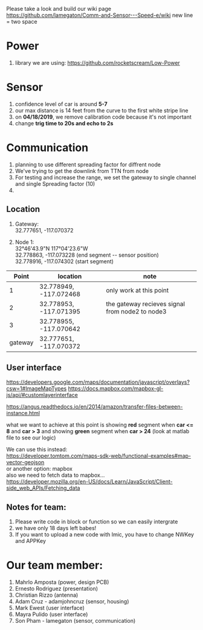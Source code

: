 Please take a look and build our wiki page https://github.com/lamegaton/Comm-and-Sensor---Speed-e/wiki
new line = two space 

# Power
1. library we are using: https://github.com/rocketscream/Low-Power


# Sensor
1. confidence level of car is around **5-7**
2. our max distance is 14 feet from the curve to the first white stripe line
3. on **04/18/2019**, we remove calibration code because it's not important
4. change **trig time to 20s and echo to 2s**


# Communication
1. planning to use different spreading factor for diffrent node
2. We've trying to get the downlink from TTN from node 
3. For testing and increase the range, we set the gateway to single channel and single Spreading factor (10)
4. 

## Location
1. Gateway:  
32.777651, -117.070372  

2. Node 1:   
32°46'43.9"N 117°04'23.6"W  
32.778863, -117.073228 (end segment -- sensor position)  
32.778916, -117.074302 (start segment)  

|Point |	location |	note
|---|---|---|
|1	|32.778949, -117.072468	|only work at this point
|2	|32.778953, -117.071395	|the gateway recieves signal from node2 to node3
|3	|32.778955, -117.070642	|
|gateway|	32.777651, -117.070372|	


## User interface
https://developers.google.com/maps/documentation/javascript/overlays?csw=1#ImageMapTypes
https://docs.mapbox.com/mapbox-gl-js/api/#customlayerinterface  

https://angus.readthedocs.io/en/2014/amazon/transfer-files-between-instance.html  
  
what we want to achieve at this point is showing **red** segment when **car <= 8** and **car > 3**
and showing **green** segment when **car > 24** (look at matlab file to see our logic)

We can use this instead:  
https://developer.tomtom.com/maps-sdk-web/functional-examples#map-vector-geojson  
or another option: mapbox  
also we need to fetch data to mapbox...  
https://developer.mozilla.org/en-US/docs/Learn/JavaScript/Client-side_web_APIs/Fetching_data


## Notes for team:
1. Please write code in block or function so we can easily intergrate
2. we have only 18 days left babes!
3. If you want to upload a new code with lmic, you have to change NWKey and APPKey

# Our team member:  
1. Mahrlo Amposta (power, design PCB)
2. Ernesto Rodriguez  (presentation)
3. Christian Rizzo (antenna)
4. Adam Cruz - adamjohncruz (sensor, housing) 
5. Mark Ewest (user interface)
6. Mayra Pulido  (user interface)
7. Son Pham - lamegaton (sensor, communication)
